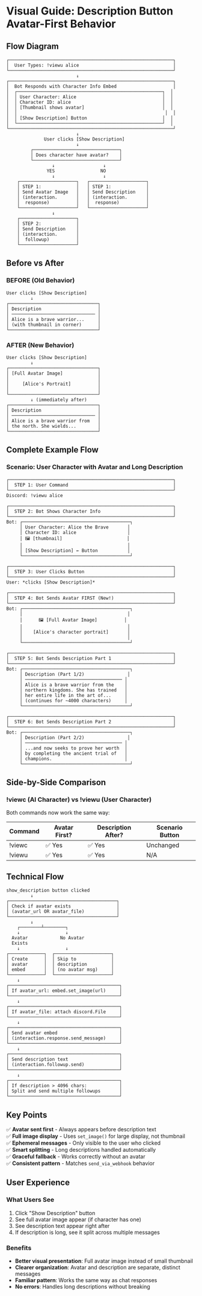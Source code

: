 # Visual Guide: Description Button Avatar-First Behavior

## Flow Diagram

```
┌─────────────────────────────────────────────────────────────┐
│  User Types: !viewu alice                                   │
└─────────────────────────────────────────────────────────────┘
                          ↓
┌─────────────────────────────────────────────────────────────┐
│  Bot Responds with Character Info Embed                     │
│  ┌──────────────────────────────────────────────────────┐  │
│  │ User Character: Alice                                │  │
│  │ Character ID: alice                                  │  │
│  │ [Thumbnail shows avatar]                             │  │
│  │                                                       │  │
│  │ [Show Description] Button                            │  │
│  └──────────────────────────────────────────────────────┘  │
└─────────────────────────────────────────────────────────────┘
                          ↓
              User clicks [Show Description]
                          ↓
         ┌────────────────────────────────┐
         │ Does character have avatar?    │
         └────────────────────────────────┘
                 ↓                  ↓
               YES                 NO
                 ↓                  ↓
    ┌─────────────────────┐   ┌─────────────────────┐
    │ STEP 1:             │   │ STEP 1:             │
    │ Send Avatar Image   │   │ Send Description    │
    │ (interaction.       │   │ (interaction.       │
    │  response)          │   │  response)          │
    └─────────────────────┘   └─────────────────────┘
                 ↓
    ┌─────────────────────┐
    │ STEP 2:             │
    │ Send Description    │
    │ (interaction.       │
    │  followup)          │
    └─────────────────────┘
```

## Before vs After

### BEFORE (Old Behavior)
```
User clicks [Show Description]
         ↓
┌─────────────────────────────────┐
│ Description                     │
│ ─────────────────────────────── │
│ Alice is a brave warrior...     │
│ (with thumbnail in corner)      │
└─────────────────────────────────┘
```

### AFTER (New Behavior)
```
User clicks [Show Description]
         ↓
┌─────────────────────────────────┐
│ [Full Avatar Image]             │
│                                 │
│     [Alice's Portrait]          │
│                                 │
└─────────────────────────────────┘
         ↓ (immediately after)
┌─────────────────────────────────┐
│ Description                     │
│ ─────────────────────────────── │
│ Alice is a brave warrior from   │
│ the north. She wields...        │
└─────────────────────────────────┘
```

## Complete Example Flow

### Scenario: User Character with Avatar and Long Description

```
┌─────────────────────────────────────────────────────────────┐
│  STEP 1: User Command                                       │
└─────────────────────────────────────────────────────────────┘
Discord: !viewu alice

┌─────────────────────────────────────────────────────────────┐
│  STEP 2: Bot Shows Character Info                           │
└─────────────────────────────────────────────────────────────┘
Bot: ┌────────────────────────────────────────┐
     │ User Character: Alice the Brave       │ 
     │ Character ID: alice                   │
     │ 🖼️ [thumbnail]                        │
     │                                       │
     │ [Show Description] ← Button           │
     └────────────────────────────────────────┘

┌─────────────────────────────────────────────────────────────┐
│  STEP 3: User Clicks Button                                 │
└─────────────────────────────────────────────────────────────┘
User: *clicks [Show Description]*

┌─────────────────────────────────────────────────────────────┐
│  STEP 4: Bot Sends Avatar FIRST (New!)                      │
└─────────────────────────────────────────────────────────────┘
Bot: ┌────────────────────────────────────────┐
     │                                       │
     │      🖼️ [Full Avatar Image]          │
     │                                       │
     │    [Alice's character portrait]       │
     │                                       │
     └────────────────────────────────────────┘

┌─────────────────────────────────────────────────────────────┐
│  STEP 5: Bot Sends Description Part 1                       │
└─────────────────────────────────────────────────────────────┘
Bot: ┌────────────────────────────────────────┐
     │ Description (Part 1/2)                │
     │ ──────────────────────────────────── │
     │ Alice is a brave warrior from the    │
     │ northern kingdoms. She has trained   │
     │ her entire life in the art of...     │
     │ (continues for ~4000 characters)     │
     └────────────────────────────────────────┘

┌─────────────────────────────────────────────────────────────┐
│  STEP 6: Bot Sends Description Part 2                       │
└─────────────────────────────────────────────────────────────┘
Bot: ┌────────────────────────────────────────┐
     │ Description (Part 2/2)                │
     │ ──────────────────────────────────── │
     │ ...and now seeks to prove her worth  │
     │ by completing the ancient trial of   │
     │ champions.                           │
     └────────────────────────────────────────┘
```

## Side-by-Side Comparison

### !viewc (AI Character) vs !viewu (User Character)

Both commands now work the same way:

| Command | Avatar First? | Description After? | Scenario Button |
|---------|--------------|-------------------|-----------------|
| !viewc  | ✅ Yes       | ✅ Yes            | Unchanged       |
| !viewu  | ✅ Yes       | ✅ Yes            | N/A             |

## Technical Flow

```
show_description button clicked
         ↓
┌────────────────────────────────────────┐
│ Check if avatar exists                 │
│ (avatar_url OR avatar_file)            │
└────────────────────────────────────────┘
         ↓
    ┌────────┴────────┐
    ↓                 ↓
  Avatar            No Avatar
  Exists            
    ↓                 ↓
┌─────────────┐  ┌─────────────────────┐
│ Create      │  │ Skip to             │
│ avatar      │  │ description         │
│ embed       │  │ (no avatar msg)     │
└─────────────┘  └─────────────────────┘
    ↓
┌─────────────────────────────────────────┐
│ If avatar_url: embed.set_image(url)     │
└─────────────────────────────────────────┘
    ↓
┌─────────────────────────────────────────┐
│ If avatar_file: attach discord.File     │
└─────────────────────────────────────────┘
    ↓
┌─────────────────────────────────────────┐
│ Send avatar embed                       │
│ (interaction.response.send_message)     │
└─────────────────────────────────────────┘
    ↓
┌─────────────────────────────────────────┐
│ Send description text                   │
│ (interaction.followup.send)             │
└─────────────────────────────────────────┘
    ↓
┌─────────────────────────────────────────┐
│ If description > 4096 chars:            │
│ Split and send multiple followups       │
└─────────────────────────────────────────┘
```

## Key Points

✅ **Avatar sent first** - Always appears before description text  
✅ **Full image display** - Uses `set_image()` for large display, not thumbnail  
✅ **Ephemeral messages** - Only visible to the user who clicked  
✅ **Smart splitting** - Long descriptions handled automatically  
✅ **Graceful fallback** - Works correctly without an avatar  
✅ **Consistent pattern** - Matches `send_via_webhook` behavior  

## User Experience

### What Users See

1. Click "Show Description" button
2. See full avatar image appear (if character has one)
3. See description text appear right after
4. If description is long, see it split across multiple messages

### Benefits

- **Better visual presentation**: Full avatar image instead of small thumbnail
- **Clearer organization**: Avatar and description are separate, distinct messages
- **Familiar pattern**: Works the same way as chat responses
- **No errors**: Handles long descriptions without breaking
